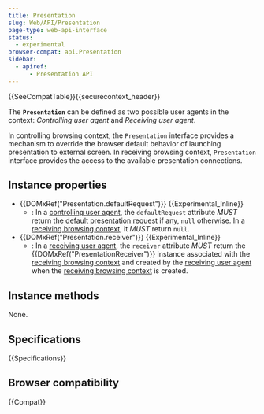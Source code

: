 ```yaml
---
title: Presentation
slug: Web/API/Presentation
page-type: web-api-interface
status:
  - experimental
browser-compat: api.Presentation
sidebar:
  - apiref:
      - Presentation API
---
```


{{SeeCompatTable}}{{securecontext_header}}

The **`Presentation`** can be defined as two possible user agents in the context: _Controlling user agent_ and _Receiving user agent_.

In controlling browsing context, the `Presentation` interface provides a mechanism to override the browser default behavior of launching presentation to external screen. In receiving browsing context, `Presentation` interface provides the access to the available presentation connections.

## Instance properties

- {{DOMxRef("Presentation.defaultRequest")}} {{Experimental_Inline}}
  - : In a [controlling user agent](https://www.w3.org/TR/presentation-api/#dfn-controlling-user-agent), the `defaultRequest` attribute _MUST_ return the [default presentation request](https://www.w3.org/TR/presentation-api/#dfn-default-presentation-request) if any, `null` otherwise. In a [receiving browsing context](https://www.w3.org/TR/presentation-api/#dfn-receiving-browsing-context), it _MUST_ return `null`.
- {{DOMxRef("Presentation.receiver")}} {{Experimental_Inline}}
  - : In a [receiving user agent](https://www.w3.org/TR/presentation-api/#dfn-receiving-user-agent), the `receiver` attribute _MUST_ return the {{DOMxRef("PresentationReceiver")}} instance associated with the [receiving browsing context](https://www.w3.org/TR/presentation-api/#dfn-receiving-browsing-context) and created by the [receiving user agent](https://www.w3.org/TR/presentation-api/#dfn-receiving-user-agent) when the [receiving browsing context](https://www.w3.org/TR/presentation-api/#dfn-receiving-browsing-context) is created.

## Instance methods

None.

## Specifications

{{Specifications}}

## Browser compatibility

{{Compat}}
